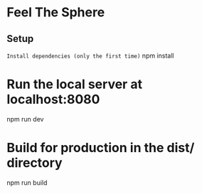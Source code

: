 # Feel The Sphere

## Setup
`Install dependencies (only the first time)`
npm install

# Run the local server at localhost:8080
npm run dev

# Build for production in the dist/ directory
npm run build
